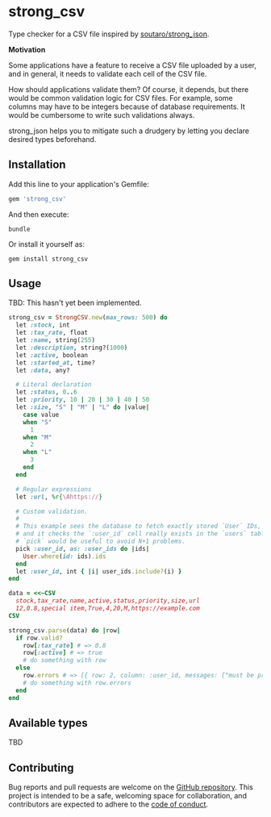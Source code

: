 # strong_csv

Type checker for a CSV file inspired by [soutaro/strong_json](https://github.com/soutaro/strong_json).

**Motivation**

Some applications have a feature to receive a CSV file uploaded by a user,
and in general, it needs to validate each cell of the CSV file.

How should applications validate them?
Of course, it depends, but there would be common validation logic for CSV files.
For example, some columns may have to be integers because of database requirements.
It would be cumbersome to write such validations always.

strong_json helps you to mitigate such a drudgery by letting you declare desired types beforehand.

## Installation

Add this line to your application's Gemfile:

```ruby
gem 'strong_csv'
```

And then execute:

```console
bundle
```

Or install it yourself as:

```console
gem install strong_csv
```

## Usage

TBD: This hasn't yet been implemented.

```ruby
strong_csv = StrongCSV.new(max_rows: 500) do
  let :stock, int
  let :tax_rate, float
  let :name, string(255)
  let :description, string?(1000)
  let :active, boolean
  let :started_at, time?
  let :data, any?

  # Literal declaration
  let :status, 0..6
  let :priority, 10 | 20 | 30 | 40 | 50
  let :size, "S" | "M" | "L" do |value|
    case value
    when "S"
      1
    when "M"
      2
    when "L"
      3
    end
  end

  # Regular expressions
  let :url, %r{\Ahttps://}

  # Custom validation.
  #
  # This example sees the database to fetch exactly stored `User` IDs,
  # and it checks the `:user_id` cell really exists in the `users` table.
  # `pick` would be useful to avoid N+1 problems.
  pick :user_id, as: :user_ids do |ids|
    User.where(id: ids).ids
  end
  let :user_id, int { |i| user_ids.include?(i) }
end

data = <<~CSV
  stock,tax_rate,name,active,status,priority,size,url
  12,0.8,special item,True,4,20,M,https://example.com
CSV

strong_csv.parse(data) do |row|
  if row.valid?
    row[:tax_rate] # => 0.8
    row[:active] # => true
    # do something with row
  else
    row.errors # => [{ row: 2, column: :user_id, messages: ["must be present", "must be an Integer", "must satisfy the custom validation"] }]
    # do something with row.errors
  end
end
```

## Available types

TBD

## Contributing

Bug reports and pull requests are welcome on the [GitHub repository](https://github.com/yykamei/strong_csv).
This project is intended to be a safe, welcoming space for collaboration,
and contributors are expected to adhere to the
[code of conduct](https://github.com/yykamei/strong_csv/blob/main/CODE_OF_CONDUCT.md).
